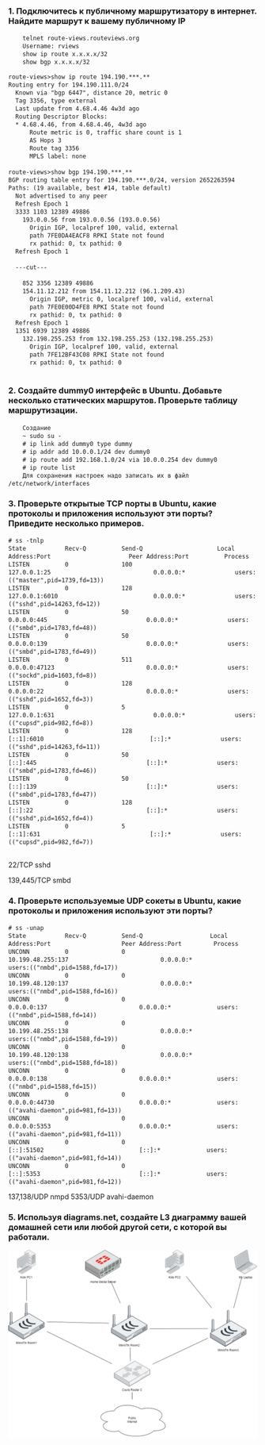 ### 1. Подключитесь к публичному маршрутизатору в интернет. Найдите маршрут к вашему публичному IP
		telnet route-views.routeviews.org
		Username: rviews
		show ip route x.x.x.x/32
		show bgp x.x.x.x/32
```telnet		
route-views>show ip route 194.190.***.**
Routing entry for 194.190.111.0/24
  Known via "bgp 6447", distance 20, metric 0
  Tag 3356, type external
  Last update from 4.68.4.46 4w3d ago
  Routing Descriptor Blocks:
  * 4.68.4.46, from 4.68.4.46, 4w3d ago
      Route metric is 0, traffic share count is 1
      AS Hops 3
      Route tag 3356
      MPLS label: none

route-views>show bgp 194.190.***.**
BGP routing table entry for 194.190.***.0/24, version 2652263594
Paths: (19 available, best #14, table default)
  Not advertised to any peer
  Refresh Epoch 1
  3333 1103 12389 49886
    193.0.0.56 from 193.0.0.56 (193.0.0.56)
      Origin IGP, localpref 100, valid, external
      path 7FE0DA4EACF8 RPKI State not found
      rx pathid: 0, tx pathid: 0
  Refresh Epoch 1
  
  ---cut---
  
    852 3356 12389 49886
    154.11.12.212 from 154.11.12.212 (96.1.209.43)
      Origin IGP, metric 0, localpref 100, valid, external
      path 7FE0E00D4FE8 RPKI State not found
      rx pathid: 0, tx pathid: 0
  Refresh Epoch 1
  1351 6939 12389 49886
    132.198.255.253 from 132.198.255.253 (132.198.255.253)
      Origin IGP, localpref 100, valid, external
      path 7FE12BF43C08 RPKI State not found
      rx pathid: 0, tx pathid: 0
  
```
		
### 2. Создайте dummy0 интерфейс в Ubuntu. Добавьте несколько статических маршрутов. Проверьте таблицу маршрутизации.

		Создание
		~ sudo su -
		# ip link add dummy0 type dummy
		# ip addr add 10.0.0.1/24 dev dummy0
		# ip route add 192.168.1.0/24 via 10.0.0.254 dev dummy0
		# ip route list
		Для сохранения настроек надо записать их в файл /etc/network/interfaces

### 3. Проверьте открытые TCP порты в Ubuntu, какие протоколы и приложения используют эти порты? Приведите несколько примеров.

```netstat
# ss -tnlp
State           Recv-Q          Send-Q                     Local Address:Port                      Peer Address:Port          Process
LISTEN          0               100                            127.0.0.1:25                             0.0.0.0:*              users:(("master",pid=1739,fd=13))
LISTEN          0               128                            127.0.0.1:6010                           0.0.0.0:*              users:(("sshd",pid=14263,fd=12))
LISTEN          0               50                               0.0.0.0:445                            0.0.0.0:*              users:(("smbd",pid=1783,fd=48))
LISTEN          0               50                               0.0.0.0:139                            0.0.0.0:*              users:(("smbd",pid=1783,fd=49))
LISTEN          0               511                              0.0.0.0:47123                          0.0.0.0:*              users:(("sockd",pid=1603,fd=8))
LISTEN          0               128                              0.0.0.0:22                             0.0.0.0:*              users:(("sshd",pid=1652,fd=3))
LISTEN          0               5                              127.0.0.1:631                            0.0.0.0:*              users:(("cupsd",pid=982,fd=8))
LISTEN          0               128                                [::1]:6010                              [::]:*              users:(("sshd",pid=14263,fd=11))
LISTEN          0               50                                  [::]:445                               [::]:*              users:(("smbd",pid=1783,fd=46))
LISTEN          0               50                                  [::]:139                               [::]:*              users:(("smbd",pid=1783,fd=47))
LISTEN          0               128                                 [::]:22                                [::]:*              users:(("sshd",pid=1652,fd=4))
LISTEN          0               5                                  [::1]:631                               [::]:*              users:(("cupsd",pid=982,fd=7))


```		

22/TCP sshd

139,445/TCP smbd

### 4. Проверьте используемые UDP сокеты в Ubuntu, какие протоколы и приложения используют эти порты?

```udp
# ss -unap
State           Recv-Q          Send-Q                   Local Address:Port                    Peer Address:Port         Process
UNCONN          0               0                        10.199.48.255:137                          0.0.0.0:*             users:(("nmbd",pid=1588,fd=17))
UNCONN          0               0                        10.199.48.120:137                          0.0.0.0:*             users:(("nmbd",pid=1588,fd=16))
UNCONN          0               0                              0.0.0.0:137                          0.0.0.0:*             users:(("nmbd",pid=1588,fd=14))
UNCONN          0               0                        10.199.48.255:138                          0.0.0.0:*             users:(("nmbd",pid=1588,fd=19))
UNCONN          0               0                        10.199.48.120:138                          0.0.0.0:*             users:(("nmbd",pid=1588,fd=18))
UNCONN          0               0                              0.0.0.0:138                          0.0.0.0:*             users:(("nmbd",pid=1588,fd=15))
UNCONN          0               0                              0.0.0.0:44730                        0.0.0.0:*             users:(("avahi-daemon",pid=981,fd=13))
UNCONN          0               0                              0.0.0.0:5353                         0.0.0.0:*             users:(("avahi-daemon",pid=981,fd=11))
UNCONN          0               0                                 [::]:51502                           [::]:*             users:(("avahi-daemon",pid=981,fd=14))
UNCONN          0               0                                 [::]:5353                            [::]:*             users:(("avahi-daemon",pid=981,fd=12))

```
137,138/UDP nmpd
5353/UDP avahi-daemon


### 5. Используя diagrams.net, создайте L3 диаграмму вашей домашней сети или любой другой сети, с которой вы работали.

![ScreenShot Bitwarden](./raw/net.drawio.png)